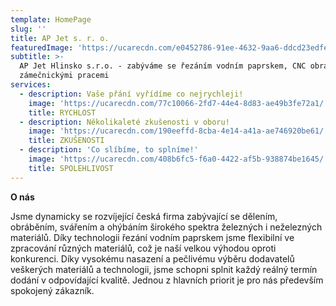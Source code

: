 ```yaml
---
template: HomePage
slug: ''
title: AP Jet s. r. o.
featuredImage: 'https://ucarecdn.com/e0452786-91ee-4632-9aa6-ddcd23edfe61/'
subtitle: >-
  AP Jet Hlinsko s.r.o. - zabýváme se řezáním vodním paprskem, CNC obráběním a
  zámečnickými pracemi
services:
  - description: Vaše přání vyřídíme co nejrychleji!
    image: 'https://ucarecdn.com/77c10066-2fd7-44e4-8d83-ae49b3fe72a1/'
    title: RYCHLOST
  - description: Několikaleté zkušenosti v oboru!
    image: 'https://ucarecdn.com/190eeffd-8cba-4e14-a41a-ae746920be61/'
    title: ZKUŠENOSTI
  - description: 'Co slíbíme, to splníme!'
    image: 'https://ucarecdn.com/408b6fc5-f6a0-4422-af5b-938874be1645/'
    title: SPOLEHLIVOST
---
```

**O nás**

Jsme dynamicky se rozvíjející česká firma zabývající se dělením, obráběním, svářením a ohýbáním širokého spektra železných i neželezných materiálů. Díky technologii řezání vodním paprskem jsme flexibilní ve zpracování různých materiálů, což je naší velkou výhodou oproti konkurenci. Díky vysokému nasazení a pečlivému výběru dodavatelů veškerých materiálů a technologii, jsme schopni splnit každý reálný termín dodání v odpovídající kvalitě. Jednou z hlavních priorit je pro nás především spokojený zákazník.


